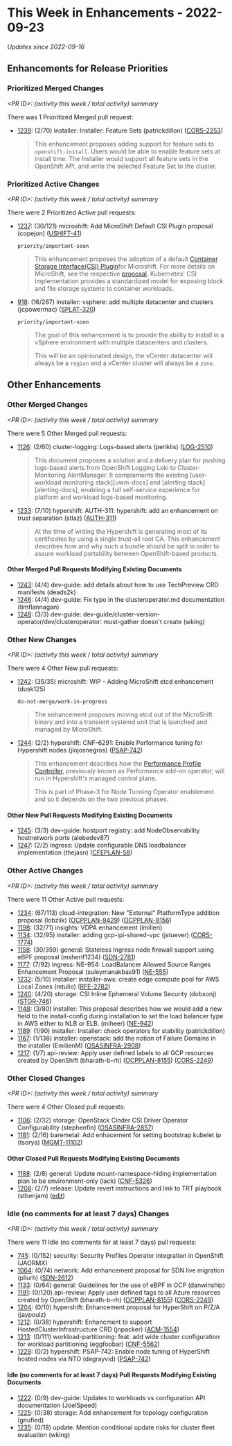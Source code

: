 # This Week in Enhancements - 2022-09-23

*Updates since 2022-09-16*


## Enhancements for Release Priorities

### Prioritized Merged Changes

*&lt;PR ID&gt;: (activity this week / total activity) summary*

There was 1 Prioritized Merged pull request:

- [1239](https://github.com/openshift/enhancements/pull/1239): (2/70) installer: Installer: Feature Sets (patrickdillon) ([CORS-2253](https://issues.redhat.com/browse/CORS-2253))

  > This enhancement proposes adding support for feature sets to `openshift-install`.
  > Users would be able to enable feature sets at install time. The Installer would support all feature sets in the OpenShift API,
  > and write the selected Feature Set to the cluster.


### Prioritized Active Changes

*&lt;PR ID&gt;: (activity this week / total activity) summary*

There were 2 Prioritized Active pull requests:

- [1237](https://github.com/openshift/enhancements/pull/1237): (30/121) microshift: Add MicroShift Default CSI Plugin proposal (copejon) ([USHIFT-41](https://issues.redhat.com/projects/USHIFT/issues/USHIFT-41))

  `priority/important-soon`

  > This enhancement proposes the adoption of a
  > default [Container Storage Interface(CSI) Plugin](https://kubernetes-csi.github.io/docs/)for Microshift. For more
  > details on MicroShift, see the respective [proposal](./kubernetes-for-device-edge.md). Kubernetes' CSI implementation
  > provides a standardized model for exposing block and file storage systems to container workloads.

- [918](https://github.com/openshift/enhancements/pull/918): (16/267) installer: vsphere: add multiple datacenter and clusters (jcpowermac) ([SPLAT-320](https://issues.redhat.com/browse/SPLAT-320))

  `priority/important-soon`

  > The goal of this enhancement is to provide the ability to install in a
  > vSphere environment with multiple datacenters and clusters.
  >
  > This will be an opinionated design, the vCenter datacenter will always be a `region`
  > and a vCenter cluster will always be a `zone`.


## Other Enhancements

### Other Merged Changes

*&lt;PR ID&gt;: (activity this week / total activity) summary*

There were 5 Other Merged pull requests:

- [1126](https://github.com/openshift/enhancements/pull/1126): (2/60) cluster-logging: Logs-based alerts (periklis) ([LOG-2510](https://issues.redhat.com/browse/LOG-2510))

  > This document proposes a solution and a delivery plan for pushing logs-based alerts from OpenShift Logging Loki to Cluster-Monitoring AlertManager. It complements the existing [user-workload monitoring stack][uwm-docs] and [alerting stack][alerting-docs], enabling a full self-service experience for platform and workload logs-based monitoring.

- [1233](https://github.com/openshift/enhancements/pull/1233): (7/10) hypershift: AUTH-311: hypershift: add an enhancement on trust separation (stlaz) ([AUTH-311](https://issues.redhat.com/browse/AUTH-311))

  > At the time of writing the Hypershift is generating most of its certificates
  > by using a single trust-all root CA. This enhancement describes how and why
  > such a bundle should be split in order to assure workload portability between
  > OpenShift-based products.


#### Other Merged Pull Requests Modifying Existing Documents

- [1243](https://github.com/openshift/enhancements/pull/1243): (4/4) dev-guide: add details about how to use TechPreview CRD manifests (deads2k)
- [1246](https://github.com/openshift/enhancements/pull/1246): (4/4) dev-guide: Fix typo in the clusteroperator.md documentation (timflannagan)
- [1248](https://github.com/openshift/enhancements/pull/1248): (3/3) dev-guide: dev-guide/cluster-version-operator/dev/clusteroperator: must-gather doesn't create (wking)

### Other New Changes

*&lt;PR ID&gt;: (activity this week / total activity) summary*

There were 4 Other New pull requests:

- [1242](https://github.com/openshift/enhancements/pull/1242): (35/35) microshift: WIP - Adding MicroShift etcd enhancement (dusk125)

  `do-not-merge/work-in-progress`

  > The enhancement proposes moving etcd out of the MicroShift binary and into a transient systemd unit that is launched and managed by MicroShift.

- [1244](https://github.com/openshift/enhancements/pull/1244): (2/2) hypershift: CNF-6291: Enable Performance tuning for Hypershift nodes (jlojosnegros) ([PSAP-742](https://issues.redhat.com/browse/PSAP-742))

  > This enhancement describes how the [Performance Profile Controller](https://github.com/openshift/cluster-node-tuning-operator/blob/master/docs/performanceprofile/performance_controller.md), previously known as Performance add-on operator,
  > will run in Hypershift's managed control plane.
  >
  > This is part of Phase-3 for Node Tunning Operator enablement and so it depends on the two previous phases.


#### Other New Pull Requests Modifying Existing Documents

- [1245](https://github.com/openshift/enhancements/pull/1245): (3/3) dev-guide: hostport registry: add NodeObservability hostnetwork ports (alebedev87)
- [1247](https://github.com/openshift/enhancements/pull/1247): (2/2) ingress: Update configurable DNS loadbalancer implementation (thejasn) ([CFEPLAN-58](https://issues.redhat.com/browse/CFEPLAN-58))

### Other Active Changes

*&lt;PR ID&gt;: (activity this week / total activity) summary*

There were 11 Other Active pull requests:

- [1234](https://github.com/openshift/enhancements/pull/1234): (67/113) cloud-integration: New "External" PlatformType addition proposal (lobziik) ([OCPPLAN-9429](https://issues.redhat.com/browse/OCPPLAN-9429)) ([OCPPLAN-8156](https://issues.redhat.com/browse/OCPPLAN-8156))
- [1198](https://github.com/openshift/enhancements/pull/1198): (32/71) insights: VDPA enhancement (lmilleri)
- [1134](https://github.com/openshift/enhancements/pull/1134): (32/95) installer: adding gcp-ipi-shared-vpc (jstuever) ([CORS-1774](https://issues.redhat.com/browse/CORS-1774))
- [1158](https://github.com/openshift/enhancements/pull/1158): (30/359) general: Stateless Ingress node firewall support using eBPF proposal (msherif1234) ([SDN-2781](https://issues.redhat.com/browse/SDN-2781))
- [1177](https://github.com/openshift/enhancements/pull/1177): (7/92) ingress: NE-954: LoadBalancer Allowed Source Ranges Enhancement Proposal (suleymanakbas91) ([NE-555](https://issues.redhat.com/browse/NE-555))
- [1232](https://github.com/openshift/enhancements/pull/1232): (5/10) installer: installer-aws: create edge compute pool for AWS Local Zones (mtulio) ([RFE-2782](https://issues.redhat.com/browse/RFE-2782))
- [1240](https://github.com/openshift/enhancements/pull/1240): (4/20) storage: CSI Inline Ephemeral Volume Security (dobsonj) ([STOR-746](https://issues.redhat.com/browse/STOR-746))
- [1148](https://github.com/openshift/enhancements/pull/1148): (3/80) installer: This proposal describes how we would add a new field to the install-config during installation to set the load balancer type in AWS either to NLB or ELB. (miheer) ([NE-942](https://issues.redhat.com/browse/NE-942))
- [1189](https://github.com/openshift/enhancements/pull/1189): (1/90) installer: Installer: check operators for stability (patrickdillon)
- [1167](https://github.com/openshift/enhancements/pull/1167): (1/138) installer: openstack: add the notion of Failure Domains in the installer (EmilienM) ([OSASINFRA-2908](https://issues.redhat.com/browse/OSASINFRA-2908))
- [1217](https://github.com/openshift/enhancements/pull/1217): (1/7) api-review: Apply user defined labels to all GCP resources created by OpenShift (bharath-b-rh) ([OCPPLAN-8155](https://issues.redhat.com/browse/OCPPLAN-8155)) ([CORS-2249](https://issues.redhat.com/browse/CORS-2249))

### Other Closed Changes

*&lt;PR ID&gt;: (activity this week / total activity) summary*

There were 4 Other Closed pull requests:

- [1106](https://github.com/openshift/enhancements/pull/1106): (2/32) storage: OpenStack Cinder CSI Driver Operator Configurability (stephenfin) ([OSASINFRA-2857](https://issues.redhat.com/browse/OSASINFRA-2857))
- [1181](https://github.com/openshift/enhancements/pull/1181): (2/16) baremetal: Add enhacement for setting bootstrap kubelet ip (tsorya) ([MGMT-11102](https://issues.redhat.com/browse/MGMT-11102))

#### Other Closed Pull Requests Modifying Existing Documents

- [1188](https://github.com/openshift/enhancements/pull/1188): (2/8) general: Update mount-namespace-hiding implementation plan to be environment-only (lack) ([CNF-5326](https://issues.redhat.com/browse/CNF-5326))
- [1208](https://github.com/openshift/enhancements/pull/1208): (2/7) release: Update revert instructions and link to TRT playbook (stbenjam) ([edit](https://docs.google.com/document/d/16E0dLFLbLBTe0J4fUd_55I-8bJc9t22BwsdWqFuutaQ/edit))

### Idle (no comments for at least 7 days) Changes

*&lt;PR ID&gt;: (activity this week / total activity) summary*

There were 11 Idle (no comments for at least 7 days) pull requests:

- [745](https://github.com/openshift/enhancements/pull/745): (0/152) security: Security Profiles Operator integration in OpenShift (JAORMX)
- [1064](https://github.com/openshift/enhancements/pull/1064): (0/74) network: Add enhancement proposal for SDN live migration (pliurh) ([SDN-2612](https://issues.redhat.com/browse/SDN-2612))
- [1133](https://github.com/openshift/enhancements/pull/1133): (0/64) general: Guidelines for the use of eBPF in OCP (danwinship)
- [1191](https://github.com/openshift/enhancements/pull/1191): (0/120) api-review: Apply user defined tags to all Azure resources created by OpenShift (bharath-b-rh) ([OCPPLAN-8155](https://issues.redhat.com/browse/OCPPLAN-8155)) ([CORS-2249](https://issues.redhat.com/browse/CORS-2249))
- [1204](https://github.com/openshift/enhancements/pull/1204): (0/10) hypershift: Enhancement proposal for HyperShift on P/Z/A (jaypoulz)
- [1212](https://github.com/openshift/enhancements/pull/1212): (0/38) hypershift: Enhancment to support HostedClusterInfrastructure CRD (jnpacker) ([ACM-1554](https://issues.redhat.com/browse/ACM-1554))
- [1213](https://github.com/openshift/enhancements/pull/1213): (0/111) workload-partitioning: feat: add wide cluster configuration for workload partitioning (eggfoobar) ([CNF-5562](https://issues.redhat.com/browse/CNF-5562))
- [1229](https://github.com/openshift/enhancements/pull/1229): (0/2) hypershift: PSAP-742: Enable node tuning of HyperShift hosted nodes via NTO (dagrayvid) ([PSAP-742](https://issues.redhat.com/browse/PSAP-742))

#### Idle (no comments for at least 7 days) Pull Requests Modifying Existing Documents

- [1222](https://github.com/openshift/enhancements/pull/1222): (0/9) dev-guide: Updates to workloads vs configuration API documentation (JoelSpeed)
- [1225](https://github.com/openshift/enhancements/pull/1225): (0/38) storage: Add enhancement for topology configuration (gnufied)
- [1235](https://github.com/openshift/enhancements/pull/1235): (0/18) update: Mention conditional update risks for cluster fleet evaluation (wking)
